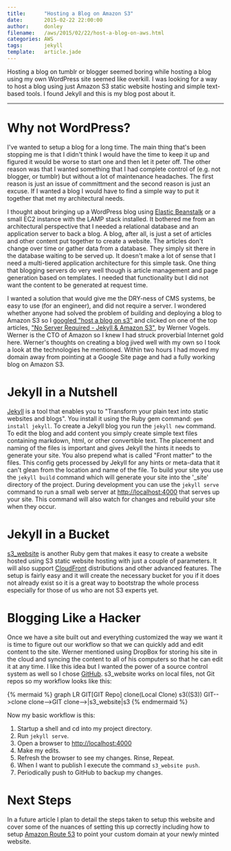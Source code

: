 ```yaml
---
title:		"Hosting a Blog on Amazon S3"
date:   	2015-02-22 22:00:00
author:		donley
filename:	/aws/2015/02/22/host-a-blog-on-aws.html
categories:	AWS
tags: 		jekyll
template: 	article.jade
---
```


Hosting a blog on tumblr or blogger seemed boring while hosting a blog using my own WordPress site seemed like overkill. I was looking for a way to host a blog using just Amazon S3 static website hosting and simple text-based tools. I found Jekyll and this is my blog post about it.

---
# Why not WordPress?

I've wanted to setup a blog for a long time. The main thing that's been stopping me is that I didn't think I would have the time to keep it up and figured it would be worse to start one and then let it peter off. The other reason was that I wanted something that I had complete control of (e.g. not blogger, or tumblr) but without a lot of maintenance headaches. The first reason is just an issue of committment and the second reason is just an excuse. If I wanted a blog I would have to find a simple way to put it together that met my architectural needs.

I thought about bringing up a WordPress blog using [Elastic Beanstalk][eb] or a small EC2 instance with the LAMP stack installed. It bothered me from an architectural perspective that I needed a relational database and an application server to back a blog. A blog, after all, is just a set of articles and other content put together to create a website. The articles don't change over time or gather data from a database. They simply sit there in the database waiting to be served up. It doesn't make a lot of sense that I need a multi-tiered application architecture for this simple task. One thing that blogging servers do very well though is article management and page generation based on templates. I needed that functionality but I did not want the content to be generated at request time.

I wanted a solution that would give me the DRY-ness of CMS systems, be easy to use (for an engineer), and did not require a server. I wondered whether anyone had solved the problem of building and deploying a blog to Amazon S3 so I [googled "host a blog on s3"][host-blog-on-s3] and clicked on one of the top articles, ["No Server Required - Jekyll & Amazon S3"][no-server-required], by Werner Vogels. Werner is the CTO of Amazon so I knew I had struck proverbial Internet gold here. Werner's thoughts on creating a blog jived well with my own so I took a look at the technologies he mentioned. Within two hours I had moved my domain away from pointing at a Google Site page and had a fully working blog on Amazon S3.

# Jekyll in a Nutshell

[Jekyll][jekyll] is a tool that enables you to "Transform your plain text into static websites and blogs". You install it using the Ruby gem command: `gem install jekyll`. To create a Jekyll blog you run the `jekyll new` command. To edit the blog and add content you simply create simple text files containing markdown, html, or other convertible text. The placement and naming of the files is important and gives Jekyll the hints it needs to generate your site. You also prepend what is called "Front matter" to the files. This config gets processed by Jekyll for any hints or meta-data that it can't glean from the location and name of the file. To build your site you use the `jekyll build` command which will generate your site into the '_site' directory of the project. During development you can use the `jekyll serve` command to run a small web server at <http://localhost:4000> that serves up your site. This command will also watch for changes and rebuild your site when they occur.

# Jekyll in a Bucket

[s3_website](https://github.com/laurilehmijoki/s3_website) is another Ruby gem that makes it easy to create a website hosted using S3 static website hosting with just a couple of parameters. It will also support [CloudFront](http://aws.amazon.com/cloudfront) distributions and other advanced features. The setup is fairly easy and it will create the necessary bucket for you if it does not already exist so it is a great way to bootstrap the whole process especially for those of us who are not S3 experts yet.

# Blogging Like a Hacker

Once we have a site built out and everything customized the way we want it is time to figure out our workflow so that we can quickly add and edit content to the site. Werner mentioned using DropBox for storing his site in the cloud and syncing the content to all of his computers so that he can edit it at any time. I like this idea but I wanted the power of a source control system as well so I chose [GitHub](http://github.com). s3_website works on local files, not Git repos so my workflow looks like this:

{% mermaid %}
graph LR
	GIT[GIT Repo]
	clone(Local Clone)
	s3((S3))
	GIT-->clone
	clone-->GIT
	clone-->|s3_website|s3
{% endmermaid %}

Now my basic workflow is this:

1. Startup a shell and cd into my project directory.
2. Run `jekyll serve`.
3. Open a browser to <http://localhost:4000>
4. Make my edits.
5. Refresh the browser to see my changes. Rinse, Repeat.
6. When I want to publish I execute the command `s3_website push`.
7. Periodically push to GitHub to backup my changes.

# Next Steps

In a future article I plan to detail the steps taken to setup this website and cover some of the nuances of setting this up correctly including how to setup [Amazon Route 53](http://aws.amazon.com/route53) to point your custom domain at your newly minted website.

[no-server-required]:http://www.allthingsdistributed.com/2011/08/Jekyll-amazon-s3.html
[host-blog-on-s3]:https://www.google.com/webhp?sourceid=chrome-instant&ion=1&espv=2&ie=UTF-8#q=hosting%20a%20blog%20on%20s3
[jekyll]:http://jekyllrb.com
[eb]:http://aws.amazon.com/elasticbeanstalk